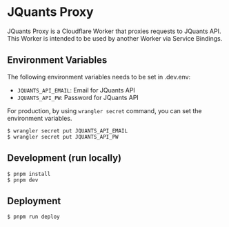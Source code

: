 # JQuants Proxy

JQuants Proxy is a Cloudflare Worker that proxies requests to JQuants API.
This Worker is intended to be used by another Worker via Service Bindings.

## Environment Variables

The following environment variables needs to be set in .dev.env:

- `JQUANTS_API_EMAIL`: Email for JQuants API
- `JQUANTS_API_PW`: Password for JQuants API

For production, by using `wrangler secret` command, you can set the environment variables.

```console
$ wrangler secret put JQUANTS_API_EMAIL
$ wrangler secret put JQUANTS_API_PW
```

## Development (run locally)

```console
$ pnpm install
$ pnpm dev
```

## Deployment

```console
$ pnpm run deploy
```

